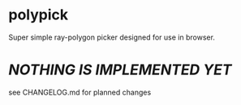 # polypick

Super simple ray-polygon picker designed for use in browser.

# *NOTHING IS IMPLEMENTED YET*
see CHANGELOG.md for planned changes

